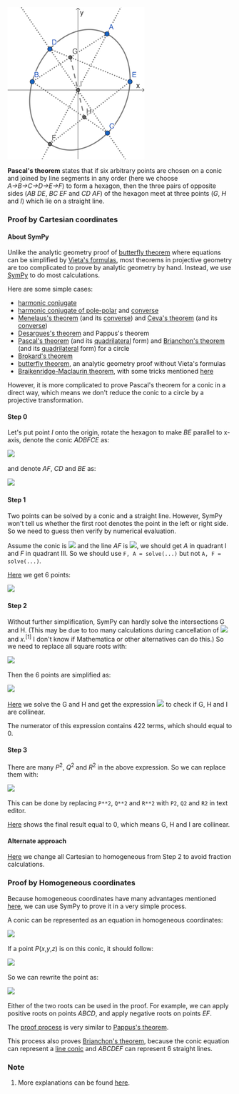 <img src="diagrams/pascal.png">

**Pascal's theorem** states that if six arbitrary points are chosen on a conic and joined by line segments in any order (here we choose *A→B→C→D→E→F*) to form a hexagon, then the three pairs of opposite sides (*AB DE*, *BC EF* and *CD AF*) of the hexagon meet at three points (*G*, *H* and *I*) which lie on a straight line.

### Proof by Cartesian coordinates

#### About SymPy

Unlike the analytic geometry proof of [butterfly theorem](butterfly.md) where equations can be simplified by [Vieta's formulas](https://en.wikipedia.org/wiki/Vieta%27s_formulas), most theorems in projective geometry are too complicated to prove by analytic geometry by hand. Instead, we use [SymPy](https://en.wikipedia.org/wiki/SymPy) to do most calculations.

Here are some simple cases:

- [harmonic conjugate](projective/harmonic-c.py)
- [harmonic conjugate of pole-polar](projective/pole-polar-c1.py) and [converse](projective/pole-polar-c2.py)
- [Menelaus's theorem](projective/menelaus1.py) (and its [converse](projective/menelaus2.py)) and [Ceva's theorem](projective/ceva1.py) (and its [converse](projective/ceva2.py))
- [Desargues's theorem](desargues.md) and Pappus's theorem
- [Pascal's theorem](projective/pascal-circle.py) (and its [quadrilateral](projective/pascal-quadrilateral.py) form) and [Brianchon's theorem](projective/brianchon-circle.py) (and its [quadrilateral](projective/brianchon-quadrilateral.py) form) for a circle
- [Brokard's theorem](projective/brokard.py)
- [butterfly theorem](projective/butterfly-c.py), an analytic geometry proof without Vieta's formulas
- [Braikenridge-Maclaurin theorem](projective/braikenridge-maclaurin.py), with some tricks mentioned [here](https://math.stackexchange.com/a/4236022/919440)

However, it is more complicated to prove Pascal's theorem for a conic in a direct way, which means we don't reduce the conic to a circle by a projective transformation.

#### Step 0

Let's put point *I* onto the origin, rotate the hexagon to make *BE* parallel to x-axis, denote the conic *ADBFCE* as:

<img src="https://latex.codecogs.com/gif.latex?ax^2+bxy+cy^2+dx+ey+f=0">

and denote *AF*, *CD* and *BE* as:

<img src="https://latex.codecogs.com/gif.latex?\begin{cases}AF:y=gx\\CD:y=hx\\BE:y=k\end{cases}">

#### Step 1

Two points can be solved by a conic and a straight line. However, SymPy won't tell us whether the first root denotes the point in the left or right side. So we need to guess then verify by numerical evaluation.

Assume the conic is <img src="https://latex.codecogs.com/gif.latex?x^2+y^2-1=0"> and the line *AF* is <img src="https://latex.codecogs.com/gif.latex?y=x">, we should get *A* in quadrant I and *F* in quadrant III. So we should use `F, A = solve(...)` but not `A, F = solve(...)`.

[Here](projective/pascal-c1.py) we get 6 points:

<img src="https://latex.codecogs.com/gif.latex?\begin{cases}x_\text{A}=-(d+eg-\sqrt{-4af-4bfg-4cfg^2+d^2+2deg+e^2g^2})/2(a+bg+cg^2)\\x_\text{B}=-(bk+d+\sqrt{-4ack^2-4aek-4af+b^2k^2+2bdk+d^2})/2a\\x_\text{C}=-(d+eh-\sqrt{-4af-4bfh-4cfh^2+d^2+2deh+e^2h^2})/2(a+bh+ch^2)\\x_\text{D}=-(d+eh+\sqrt{-4af-4bfh-4cfh^2+d^2+2deh+e^2h^2})/2(a+bh+ch^2)\\x_\text{E}=-(bk+d-\sqrt{-4ack^2-4aek-4af+b^2k^2+2bdk+d^2})/2a\\x_\text{F}=-(d+eg+\sqrt{-4af-4bfg-4cfg^2+d^2+2deg+e^2g^2})/2(a+2bg+2cg^2)\end{cases}">

#### Step 2

Without further simplification, SymPy can hardly solve the intersections G and H. (This may be due to too many calculations during cancellation of <img src="https://latex.codecogs.com/gif.latex?\sqrt{x}^2"> and *x*.<sup>[1]</sup> I don't know if Mathematica or other alternatives can do this.) So we need to replace all square roots with:

<img src="https://latex.codecogs.com/gif.latex?\begin{cases}P=\sqrt{-4af-4bfg-4cfg^2+d^2+2deg+e^2g^2}\\Q=\sqrt{-4af-4bfh-4cfh^2+d^2+2deh+e^2h^2}\\R=\sqrt{-4ack^2-4aek-4af+b^2k^2+2bdk+d^2}\end{cases}">

Then the 6 points are simplified as:

<img src="https://latex.codecogs.com/gif.latex?\begin{cases}x_\text{A}=-(d+eg-P)/2(a+bg+cg^2)\\x_\text{B}=-(bk+d+R)/2a\\x_\text{C}=-(d+eh-Q)/2(a+bh+ch^2)\\x_\text{D}=-(d+eh+Q)/2(a+bh+ch^2)\\x_\text{E}=-(bk+d-R)/2a\\x_\text{F}=-(d+eg+P)/2(a+2bg+2cg^2)\end{cases}">

[Here](projective/pascal-c2.py) we solve the G and H and get the expression <img src="https://latex.codecogs.com/gif.latex?x_\text{G}y_\text{H}-x_\text{H}y_\text{G}"> to check if G, H and I are collinear.

The numerator of this expression contains 422 terms, which should equal to 0.

#### Step 3

There are many *P*<sup>2</sup>, *Q*<sup>2</sup> and *R*<sup>2</sup> in the above expression. So we can replace them with:

<img src="https://latex.codecogs.com/gif.latex?\begin{cases}P^2=-4af-4bfg-4cfg^2+d^2+2deg+e^2g^2\\Q^2=-4af-4bfh-4cfh^2+d^2+2deh+e^2h^2\\R^2=-4ack^2-4aek-4af+b^2k^2+2bdk+d^2\end{cases}">

This can be done by replacing `P**2`, `Q**2` and `R**2` with `P2`, `Q2` and `R2` in text editor.

[Here](projective/pascal-c3.py) shows the final result equal to 0, which means G, H and I are collinear.

#### Alternate approach

[Here](projective/pascal-h.py) we change all Cartesian to homogeneous from Step 2 to avoid fraction calculations.

### Proof by Homogeneous coordinates

Because homogeneous coordinates have many advantages mentioned [here](desargues.md#proof-by-homogeneous-coordinates), we can use SymPy to prove it in a very simple process.

A conic can be represented as an equation in homogeneous coordinates:

<img src="https://latex.codecogs.com/gif.latex?ax^2+2bxy+cy^2+2dxz+2eyz+fz^2=0">

If a point *P*(*x*,*y*,*z*) is on this conic, it should follow:

<img src="https://latex.codecogs.com/gif.latex?z=\frac{-dx-ey\pm\sqrt{-afx^2-2bfxy-cfy^2+d^2x^2+2dexy+e^2y^2}}{f}">

So we can rewrite the point as:

<img src="https://latex.codecogs.com/gif.latex?P(fx,fy,-dx-ey\pm\sqrt{-afx^2-2bfxy-cfy^2+d^2x^2+2dexy+e^2y^2})">

Either of the two roots can be used in the proof. For example, we can apply positive roots on points *ABCD*, and apply negative roots on points *EF*.

The [proof process](projective/pascal-brianchon-h.py) is very similar to [Pappus's theorem](desargues.md#proof-of-pappuss-theorem).

This process also proves [Brianchon's theorem](https://en.wikipedia.org/wiki/Brianchon%27s_theorem), because the conic equation can represent a [line conic](https://en.wikipedia.org/wiki/Conic_section#Line_conics) and *ABCDEF* can represent 6 straight lines.

### Note

1. More explanations can be found [here](https://docs.sympy.org/latest/tutorial/simplification.html).